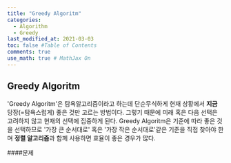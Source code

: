 ```yaml
---
title: "Greedy Algoritm"
categories: 
  - Algorithm
  - Greedy 
last_modified_at: 2021-03-03
toc: false #Table of Contents
comments: true
use_math: true # MathJax On
---
```


## Greedy Algoritm

'Greedy Algoritm'은 탐욕알고리즘이라고 하는데 단순무식하게 현재 상황에서 **지금** 당장(=탐욕스럽게) 좋은 것만 고르는 방법이다. 그렇기 때문에 미래 혹은 다음 선택은 고려하지 않고 현재의 선택에 집중하게 된다. Greedy Algoritm은 기준에 따라 좋은 것을 선택하므로 '가장 큰 순서대로' 혹은 '가장 작은 순서대로'같은 기준을 직접 찾아야 한며 **정렬 알고리즘**과 함께 사용하면 효율이 좋은 경우가 많다.

####문제




